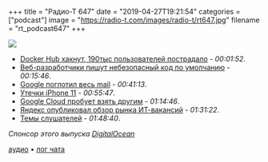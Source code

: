 +++
title = "Радио-Т 647"
date = "2019-04-27T19:21:54"
categories = ["podcast"]
image = "https://radio-t.com/images/radio-t/rt647.jpg"
filename = "rt_podcast647"
+++

![](https://radio-t.com/images/radio-t/rt647.jpg)

- [Docker Hub хакнут, 190тыс пользователей пострадало](https://news.ycombinator.com/item?id=19763413) - *00:01:52*.
- [Веб-разработчики пишут небезопасный код по умолчанию](https://habr.com/ru/company/globalsign/blog/449452/) - *00:15:46*.
- [Google поглотил весь mail](https://www.tablix.org/~avian/blog/archives/2019/04/google_is_eating_our_mail/) - *00:41:13*.
- [Утечки iPhone 11](https://bgr.com/2019/04/26/iphone-11-leaks-2019-photos-show-iphone-xi-design/) - *00:55:47*.
- [Google Cloud пробует взять другим](https://techcrunch.com/2019/04/11/google-cloud-makes-some-strong-moves-to-differentiate-itself-from-aws-and-microsoft/) - *01:14:46*.
- [Яндекс опубликовал обзор рынка ИТ-вакансий](https://habr.com/ru/company/yandex/blog/449270/) - *01:31:22*.
- [Темы слушателей](https://radio-t.com/p/2019/04/23/prep-647/) - *01:48:40*.

*Спонсор этого выпуска [DigitalOcean](https://www.digitalocean.com)*


[аудио](http://cdn.radio-t.com/rt_podcast647.mp3) • [лог чата](http://chat.radio-t.com/logs/radio-t-647.html)
<audio src="http://cdn.radio-t.com/rt_podcast647.mp3" preload="none"></audio>
